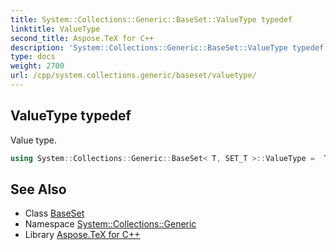 ```yaml
---
title: System::Collections::Generic::BaseSet::ValueType typedef
linktitle: ValueType
second_title: Aspose.TeX for C++
description: 'System::Collections::Generic::BaseSet::ValueType typedef. Value type in C++.'
type: docs
weight: 2700
url: /cpp/system.collections.generic/baseset/valuetype/
---
```

## ValueType typedef


Value type.

```cpp
using System::Collections::Generic::BaseSet< T, SET_T >::ValueType =  T
```

## See Also

* Class [BaseSet](../)
* Namespace [System::Collections::Generic](../../)
* Library [Aspose.TeX for C++](../../../)
